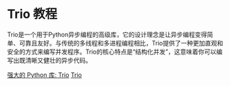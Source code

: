 # Trio 教程

<show-structure depth="2"/>

Trio是一个用于Python异步编程的高级库，它的设计理念是让异步编程变得简单、可靠且友好。与传统的多线程和多进程编程相比，Trio提供了一种更加直观和安全的方式来编写并发程序。Trio的核心特点是“结构化并发”，这意味着你可以编写出既清晰又健壮的异步代码。


<seealso>
<category ref="ref_docs">
    <a href="https://mp.weixin.qq.com/s/MAoHPn0Jxi-D8h5HaxqDKw">强大的 Python 库: Trio</a>
</category>
<category ref="ref_github">
    <a href="https://github.com/python-trio/trio">Trio</a>
</category>
<category ref="ref_issues"></category>
<category ref="ref_hf"></category>
<category ref="ref_ms"></category>
</seealso>
